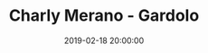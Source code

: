 ---
title: Charly Merano - Gardolo
date: 2019-02-18 20:00:00
squadra-a: Charly Merano
punteggio-a: 
squadra-b: Bc Gardolo
punteggio-b: 
partite/squadra: under-16-18-19
luogo: PALESTRA SEGANTINI
categoria: under 16
---